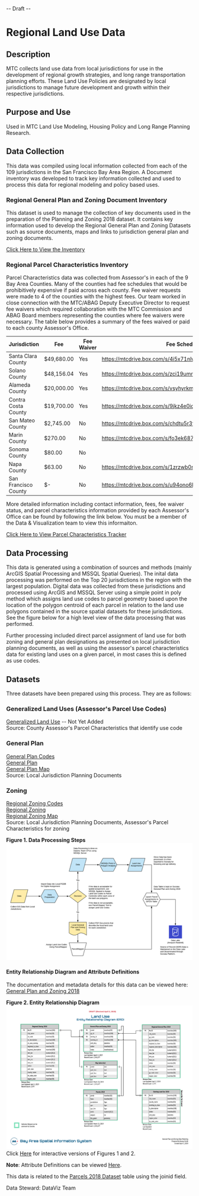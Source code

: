 -- Draft --
# Regional Land Use Data

## Description
MTC collects land use data from local jurisdictions for use in the development of regional growth strategies, and long range transportation planning efforts. These Land Use Policies are designated by local jurisdictions to manage future development and growth within their respective jurisdictions.

## Purpose and Use  
Used in MTC Land Use Modeling, Housing Policy and Long Range Planning Research.

## Data Collection
This data was compiled using local information collected from each of the 109 jurisdictions in the San Francisco Bay Area Region.  A Document inventory was developed to track key information collected and used to process this data for regional modeling and policy based uses.

### Regional General Plan and Zoning Document Inventory
This dataset is used to manage the collection of key documents used in the preparation of the Planning and Zoning 2018 dataset. It contains key information used to develop the Regional General Plan and Zoning Datasets such as source documents, maps and links to jurisdiction general plan and zoning documents. 

[Click Here to View the Inventory](https://data.bayareametro.gov/Land-Use/Regional-General-Plan-and-Zoning-Dataset-Inventory/akeh-uvij)   

### Regional Parcel Characteristics Inventory
Parcel Characteristics data was collected from Assessor's in each of the 9 Bay Area Counties. Many of the counties had fee schedules that would be prohibitively expensive if paid across each county. Fee waiver requests were made to 4 of the counties with the highest fees. Our team worked in close connection with the MTC/ABAG Deputy Executive Director to request fee waivers which required collaboration with the MTC Commission and ABAG Board members representing the counties where fee waivers were necessary. The table below provides a summary of the fees waived or paid to each county Assessor's Office. 

| Jurisdiction         | Fee        | Fee Waiver | Fee Schedule                                                |
|----------------------|------------|------------|-------------------------------------------------------------|
| Santa Clara County   | $49,680.00 | Yes        | https://mtcdrive.box.com/s/4i5x71nlvckw271es0ieq06p2u9buj1n |
| Solano County        | $48,156.04 | Yes        | https://mtcdrive.box.com/s/zci19umnvraj2mpt4zp9l6zhy4p43bvh |
| Alameda County       | $20,000.00 | Yes        | https://mtcdrive.box.com/s/vsyhyrkmoorg8qmoy193iod7khp3f3ul |
| Contra Costa County  | $19,700.00 | Yes        | https://mtcdrive.box.com/s/9jkz4e0id9lt57cu7sxo8r3ry054y8bq |
| San Mateo County     | $2,745.00  | No         | https://mtcdrive.box.com/s/chdtu5r3fciz9c71ssnder96g2t4b7ui |
| Marin County         | $270.00    | No         | https://mtcdrive.box.com/s/fo3ek687mj6oulhdfkodrvqf5a1lhsd5 |
| Sonoma County        | $80.00     | No         |                                                             |
| Napa County          | $63.00     | No         | https://mtcdrive.box.com/s/1zrzwb0njj5vxj9051qf885s4beb1uzi |
| San Francisco County | $-         | No         | https://mtcdrive.box.com/s/u94ono6bz0k1oqetdxa2gfqi5pvlsjkq |


More detailed information including contact information, fees, fee waiver status, and parcel characteristics information provided by each Assessor's Office can be found by following the link below. You must be a member of the Data & Visualization team to view this informaiton. 

[Click Here to View Parcel Characteristics Tracker](https://data.bayareametro.gov/Cadastral/Assessor-Parcel-Characteristics-Acquisition-Tracke/fdby-7aan) 

## Data Processing
This data is generated using a combination of sources and methods (mainly ArcGIS Spatial Processing and MSSQL Spatial Queries). The inital data processing was performed on the Top 20 jurisdictions in the region with the largest population.  Digital data was collected from these jurisdictions and processed using ArcGIS and MSSQL Server using a simple point in poly method which assigns land use codes to parcel geometry based upon the location of the polygon centroid of each parcel in relation to the land use polygons contained in the source spatial datasets for these jurisdictions. See the figure below for a high level view of the data processing that was performed. 

Further processing included direct parcel assignment of land use for both zoning and general plan designations as presented on local jurisdiction planning documents, as well as using the assessor's parcel characteristics data for existing land uses on a given parcel, in most cases this is defined as use codes.  

## Datasets
Three datasets have been prepared using this process.  They are as follows:  

### Generalized Land Uses (Assessor's Parcel Use Codes)  
[Generalized Land Use]()   -- Not Yet Added  
Source: County Assessor's Parcel Characteristics that identify use code  

### General Plan
[General Plan Codes](https://data.bayareametro.gov/Land-Use/Regional-General-Plan-Codes-2018/vzcc-dhby)  
[General Plan](https://data.bayareametro.gov/Land-Use/View-based-on-Regional-General-Plan-Codes-2018/cc3g-fj4w)   
[General Plan Map](https://data.bayareametro.gov/Land-Use/DRAFT-General-Plan-Map/v22a-gxbu)  
Source: Local Jurisdiction Planning Documents  

### Zoning  
[Regional Zoning Codes](https://data.bayareametro.gov/Land-Use/Regional-Zoning-Codes-2018/qdrp-c5ra)  
[Regional Zoning](https://data.bayareametro.gov/Land-Use/View-of-Parcels-and-Regional-Zoning-2018/q2p6-hbrp)  
[Regional Zoning Map](https://data.bayareametro.gov/Land-Use/-DRAFT-Santa-Clara-County-Map-of-Regional-Zoning-2/rw5f-hgez)  
Source: Local Jurisdiction Planning Documents, Assessor's Parcel Characteristics for zoning  

**Figure 1. Data Processing Steps**
![Data Processing Model](images/gp-zn-data-modeling.png)

#### Entity Relationship Diagram and Attribute Definitions
The documentation and metadata details for this data can be viewed here: [General Plan and Zoning 2018](https://mtc.data.socrata.com/Land-Use/General-Plan-and-Zoning-2018/udk3-z2d5)  

**Figure 2. Entity Relationship Diagram**
![Land Use Data Model](images/Land-Use-Data-ERD.png)  
Click [Here](https://www.lucidchart.com/documents/view/1fe3f1ba-8879-428e-8eb6-66157baf78b7/1) for interactive versions of Figures 1 and 2.

**Note**:
Attribute Definitions can be viewed [Here](https://mtc.data.socrata.com/Land-Use/General-Plan-and-Zoning-2018/udk3-z2d5).

This data is related to the [Parcels 2018 Dataset](https://mtc.data.socrata.com/Cadastral/Region-Parcels-2018-/fqea-xb6g) table using the joinid field.

Data Steward: DataViz Team

